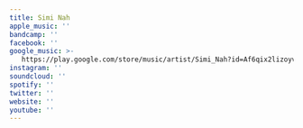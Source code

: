 ```yaml
---
title: Simi Nah
apple_music: ''
bandcamp: ''
facebook: ''
google_music: >-
   https://play.google.com/store/music/artist/Simi_Nah?id=Af6qix2lizoyvuxyc5rd4lne6ta
instagram: ''
soundcloud: ''
spotify: ''
twitter: ''
website: ''
youtube: ''
---
```

